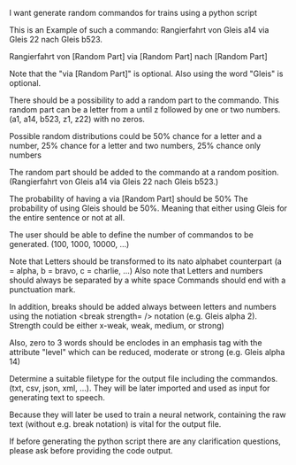 I want generate random commandos for trains using a python script

This is an Example of such a commando: Rangierfahrt von Gleis a14 via Gleis 22 nach Gleis b523.

Rangierfahrt von [Random Part] via [Random Part] nach [Random Part]

Note that the "via [Random Part]" is optional. Also using the word "Gleis" is optional.

There should be a possibility to add a random part to the commando. 
This random part can be a letter from a until z followed by one or two numbers. (a1, a14, b523, z1, z22) with no zeros.

Possible random distributions could be 50% chance for a letter and a number, 25% chance for a letter and two numbers, 25% chance only numbers

The random part should be added to the commando at a random position. (Rangierfahrt von Gleis a14 via Gleis 22 nach Gleis b523.)

The probability of having a via [Random Part] should be 50%
The probability of using Gleis should be 50%. Meaning that either using Gleis for the entire sentence or not at all.

The user should be able to define the number of commandos to be generated. (100, 1000, 10000, ...)

Note that Letters should be transformed to its nato alphabet counterpart (a = alpha, b = bravo, c = charlie, ...)
Also note that Letters and numbers should always be separated by a white space
Commands should end with a punctuation mark.

In addition, breaks should be added always between letters and numbers
using the notiation <break strength=<value> /> notation (e.g. Gleis alpha <break strength=short/> 2). Strength could be either x-weak, weak, medium, or strong)

Also, zero to 3 words should be enclodes in an emphasis tag with the attribute "level"
which can be reduced, moderate or strong (e.g. Gleis <emphasis level=moderate> alpha
14</emphasis>)

Determine a suitable filetype for the output file including the commandos. (txt, csv, json, xml, ...). They will be later imported and used as input for generating text to speech.

Because they will later be used to train a neural network, containing the raw text
(without e.g. break notation) is vital for the output file.

If before generating the python script there are any clarification questions, please ask
before providing the code output.
